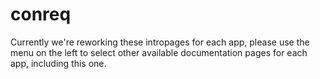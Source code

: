 # conreq

Currently we're reworking these intropages for each app, please use the menu on the left to select other available documentation pages for each app, including this one.
